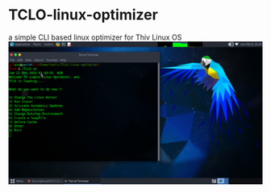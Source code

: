 # TCLO-linux-optimizer
a simple CLI based linux optimizer for Thiv Linux OS
![Screenshot](Screenshot.png)
